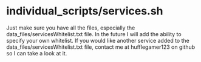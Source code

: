 # individual_scripts/services.sh
Just make sure you have all the files, especially the data_files/servicesWhitelist.txt file. In the future I will add the ability to specify your own whitelist. If you would like another service added to the data_files/servicesWhitelist.txt file, contact me at hufflegamer123 on github so I can take a look at it.
